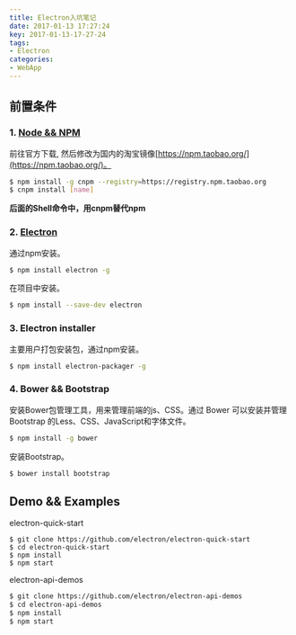 ```yaml
---
title: Electron入坑笔记
date: 2017-01-13 17:27:24
key: 2017-01-13-17-27-24
tags:
- Electron
categories:
- WebApp
---
```


## 前置条件
### 1. [Node && NPM](http://nodejs.org/)

前往官方下载, 然后修改为国内的淘宝镜像[https://npm.taobao.org/](https://npm.taobao.org/)。
```bash
$ npm install -g cnpm --registry=https://registry.npm.taobao.org
$ cnpm install [name]
```
**后面的Shell命令中，用cnpm替代npm**
<!-- more -->

### 2. [Electron](http://electron.atom.io/)
通过npm安装。
```bash
$ npm install electron -g
```
在项目中安装。
```bash
$ npm install --save-dev electron
```
<!-- more -->
### 3. Electron installer
主要用户打包安装包，通过npm安装。
```bash
$ npm install electron-packager -g
```

### 4. Bower && Bootstrap
安装Bower包管理工具，用来管理前端的js、CSS。通过 Bower 可以安装并管理 Bootstrap 的Less、CSS、JavaScript和字体文件。
```bash
$ npm install -g bower
```
安装Bootstrap。
```bash
$ bower install bootstrap  
```

## Demo && Examples
electron-quick-start
```
$ git clone https://github.com/electron/electron-quick-start
$ cd electron-quick-start
$ npm install
$ npm start
```

electron-api-demos
```bash
$ git clone https://github.com/electron/electron-api-demos
$ cd electron-api-demos
$ npm install
$ npm start
```
